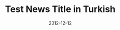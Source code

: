 ---
type: 
title: Test News Title in Turkish
date: 2012-12-12

# single-line or block description handled in script; no > in template


thumbnail: uploads/92_c5f93fe6.png
description: Desc in TR
featured: false
---